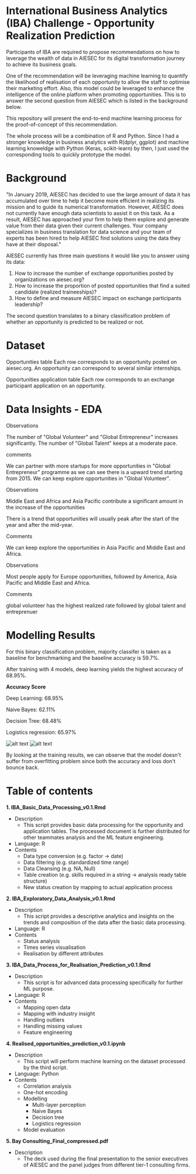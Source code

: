 # International Business Analytics (IBA) Challenge - Opportunity Realization Prediction
Participants of IBA are required to propose recommendations on how to leverage the wealth of data in AIESEC for its digital transformation journey to achieve its business goals.

One of the recommendation will be leveraging machine learning to quantify the likelihood of realisation of each opportunity to allow the staff to optimise their marketing effort. Also, this model could be leveraged to enhance the intelligence of the online platform when promoting opportunities. This is to answer the second question from AIESEC which is listed in the background below.

This repository will present the end-to-end machine learning process for the proof-of-concept of this recommendation.

The whole process will be a combination of R and Python. Since I had a stronger knowledge in business analytics with R(dplyr, ggplot) and machine learning knoweldge with Python (Keras, scikit-learn) by then, I just used the corresponding tools to quickly prototype the model.

# Background
"In January 2019, AIESEC has decided to use the large amount of data it has accumulated over time to help it become more efficient in realizing its mission and to guide its numerical transformation. However, AIESEC does not currently have enough data scientists to assist it on this task. As a result, AIESEC has approached your firm to help them explore and generate value from their data given their current challenges. Your company specializes in business translation for data science and your team of experts has been hired to help AIESEC find solutions using the data they have at their disposal."

AIESEC currently has three main questions it would like you to answer using its data:
1. How to increase the number of exchange opportunities posted by organizations on aiesec.org?
2. How to increase the proportion of posted opportunities that find a suited candidate (realized traineeships)?
3. How to define and measure AIESEC impact on exchange participants leadership?

The second question translates to a binary classification problem of whether an opportunity is predicted to be realized or not.

# Dataset
Opportunities table
Each row corresponds to an opportunity posted on aiesec.org. An opportunity can correspond to several similar internships.

Opportunities application table
Each row corresponds to an exchange participant application on an opportunity.

# Data Insights - EDA

Observations

The number of "Global Volunteer" and "Global Entrepreneur" increases significantly. The number of "Global Talent" keeps at a moderate pace.

comments

We can partner with more startups for more opportunities in "Global Entrepreneur" programme as we can see there is a upward trend starting from 2015. We can keep explore opportunities in "Global Volunteer".



Observations

Middle East and Africa and Asia Pacific contribute a significant amount in the increase of the opportunities

There is a trend that opportunities will usually peak after the start of the year and after the mid-year.

Comments

We can keep explore the opportunities in Asia Pacific and Middle East and Africa.


Observations 

Most people apply for Europe opportunities, followed by America, Asia Pacific and Middle East and Africa.


Comments

global volunteer has the highest realized rate followed by global talent and entreprenuer

# Modelling Results
For this binary classification problem, majority classifer is taken as a baseline for benchmarking and the baseline accuracy is 59.7%.

After training with 4 models, deep learning yields the highest accuracy of 68.95%.

**Accuracy Score**

Deep Learning: 68.95%

Naive Bayes: 62.11%

Decision Tree: 68.48%

Logistics regression: 65.97%

![alt text](https://github.com/klwangaa/IBA-Challenge-Opportunity-Prediction/blob/main/Deep_Learning_Accuracy.png)
![alt text](https://github.com/klwangaa/IBA-Challenge-Opportunity-Prediction/blob/main/Deep_Learning_Loss.png)

By looking at the training results, we can observe that the model doesn't suffer from overfitting problem since both the accuracy and loss don't bounce back.

# Table of contents
**1. IBA_Basic_Data_Processing_v0.1.Rmd**
   - Description
     - This script provides basic data processing for the opportunity and application tables. The processed document is further distributed for other teammates analysis and the ML feature engineering.
   - Language: R
   - Contents
     - Data type conversion (e.g. factor -> date)
     - Data filtering (e.g. standardized time range)
     - Data Cleansing (e.g. NA, Null)
     - Table creation (e.g. skills required in a string -> analysis ready table structure)
     - New status creation by mapping to actual application process
     
     
**2. IBA_Exploratory_Data_Analysis_v0.1.Rmd**
   - Description
     - This script provides a descriptive analytics and insights on the trends and composition of the data after the basic data processing.
   - Language: R
   - Contents
     - Status analysis
     - Times series visualisation
     - Realisation by different attributes
     
     
**3. IBA_Data_Process_for_Realisation_Prediction_v0.1.Rmd**
   - Description
     - This script is for advanced data processing specifically for further ML purpose.
   - Language: R
   - Contents
     - Mapping open data
     - Mapping with industry insight
     - Handling outliers
     - Handling missing values
     - Feature engineering
     
     
**4. Realised_opportunities_prediction_v0.1.ipynb**
   - Description
     - This script will perform machine learning on the dataset processed by the third script.
   - Language: Python
   - Contents
     - Correlation analysis
     - One-hot encoding
     - Modelling
       - Multi-layer perception
       - Naive Bayes
       - Decision tree
       - Logistics regression
     - Model evaluation
     
     
**5. Bay Consulting_Final_compressed.pdf**
   - Description
      - The deck used during the final presentation to the senior executives of AIESEC and the panel judges from different tier-1 consulting firms.
